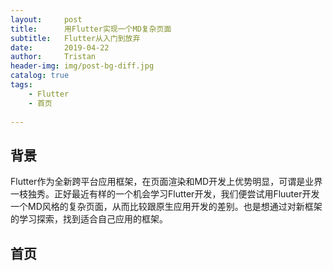 ```yaml
---
layout:     post
title:      用Flutter实现一个MD复杂页面
subtitle:   Flutter从入门到放弃
date:       2019-04-22
author:     Tristan
header-img: img/post-bg-diff.jpg
catalog: true
tags:
    - Flutter
    - 首页
    
---
```


## 背景
Flutter作为全新跨平台应用框架，在页面渲染和MD开发上优势明显，可谓是业界一枝独秀。正好最近有样的一个机会学习Flutter开发，我们便尝试用Fluuter开发一个MD风格的复杂页面，从而比较跟原生应用开发的差别。也是想通过对新框架的学习探索，找到适合自己应用的框架。

## 首页
